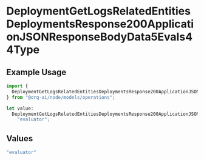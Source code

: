 # DeploymentGetLogsRelatedEntitiesDeploymentsResponse200ApplicationJSONResponseBodyData5Evals44Type

## Example Usage

```typescript
import {
  DeploymentGetLogsRelatedEntitiesDeploymentsResponse200ApplicationJSONResponseBodyData5Evals44Type,
} from "@orq-ai/node/models/operations";

let value:
  DeploymentGetLogsRelatedEntitiesDeploymentsResponse200ApplicationJSONResponseBodyData5Evals44Type =
    "evaluator";
```

## Values

```typescript
"evaluator"
```